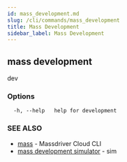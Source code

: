 ```yaml
---
id: mass_development.md
slug: /cli/commands/mass_development
title: Mass Development
sidebar_label: Mass Development
---
```

## mass development

dev

### Options

```
  -h, --help   help for development
```

### SEE ALSO

* [mass](/cli/commands/mass)	 - Massdriver Cloud CLI
* [mass development simulator](/cli/commands/mass_development_simulator)	 - sim
